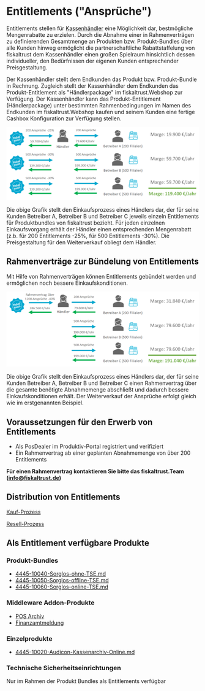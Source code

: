 # Entitlements ("Ansprüche")

Entitlements stellen für [Kassenhändler](../../../angebote-nach-kundensegment/Kassenhaendler.md) eine Möglichkeit dar, bestmögliche Mengenrabatte zu erzielen. Durch die Abnahme einer in Rahmenverträgen zu definierenden Gesamtmenge an Produkten bzw. Produkt-Bundles über alle Kunden hinweg ermöglicht die partnerschaftliche Rabattstaffelung von fiskaltrust dem Kassenhändler einen großen Spielraum hinsichtlich dessen individueller, den Bedürfnissen der eigenen Kunden entsprechender Preisgestaltung.

Der Kassenhändler stellt dem Endkunden das Produkt bzw. Produkt-Bundle in Rechnung. Zugleich stellt der Kassenhändler dem Endkunden das  Produkt-Entitlement als "Händlerpackage" im fiskaltrust.Webshop zur Verfügung. Der Kassenhändler kann das Produkt-Entitlement (Händlerpackage) unter bestimmten Rahmenbedingungen im Namen des Endkunden im fiskaltrust.Webshop kaufen und seinem Kunden eine fertige Cashbox Konfiguration zur Verfügung stellen.

![entitlements](../../media/entitlements.png)

Die obige Grafik stellt den Einkaufsprozess eines Händlers dar, der für seine Kunden Betreiber A, Betreiber B und Betreiber C jeweils einzeln Entitlements für Produktbundles von fiskaltrust bezieht. Für jeden einzelnen Einkaufsvorgang erhält der Händler einen entsprechenden Mengenrabatt (z.b. für 200 Entitlements -25%, für 500 Entitlements -30%). Die Preisgestaltung für den Weiterverkauf obliegt dem Händler.

## Rahmenverträge zur Bündelung von Entitlements

Mit Hilfe von Rahmenverträgen können Entitlements gebündelt werden und ermöglichen noch bessere Einkaufskonditionen.

![bundled-entitlements](../../media/bundled-entitlements.png)

Die obige Grafik stellt den Einkaufsprozess eines Händlers dar, der für seine Kunden Betreiber A, Betreiber B und Betreiber C einen Rahmenvertrag über die gesamte benötigte Abnahmemenge abschließt und dadurch bessere Einkaufskonditionen erhält. Der Weiterverkauf der Ansprüche erfolgt gleich wie im erstgenannten Beispiel.

## Voraussetzungen für den Erwerb von Entitlements

- Als PosDealer im Produktiv-Portal registriert und verifiziert
- Ein Rahmenvertrag ab einer geplanten Abnahmemenge von über 200 Entitlements

**Für einen Rahmenvertrag kontaktieren Sie bitte das fiskaltrust.Team (info@fiskaltrust.de)**

## Distribution von Entitlements

[Kauf-Prozess](purchase.md)

[Resell-Prozess](rollout.md)

## Als Entitlement verfügbare Produkte

### Produkt-Bundles

-  [4445-10040-Sorglos-ohne-TSE.md](../../../produkt-bundles/4445-10040-Sorglos-ohne-TSE.md) 
-  [4445-10050-Sorglos-offline-TSE.md](../../../produkt-bundles/4445-10050-Sorglos-offline-TSE.md) 
-  [4445-10060-Sorglos-online-TSE.md](../../../produkt-bundles/4445-10060-Sorglos-online-TSE.md) 

### Middleware Addon-Produkte

- [POS Archiv](../../../revisionssichere-daten-as-a-service/produkte/4445-100XX-pos-archiv.md)
- [Finanzamtmeldung](../../../compliance-as-a-service/produkte/4445-10030-Finanzamtmeldung.md)

### Einzelprodukte

-  [4445-10020-Audicon-Kassenarchiv-Online.md](../../../revisionssichere-daten-as-a-service/produkte/4445-10020-Audicon-Kassenarchiv-Online.md) 

### Technische Sicherheitseinrichtungen

Nur im Rahmen der Produkt Bundles als Entitlements verfügbar